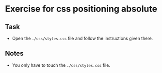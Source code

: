 # Exercise for css positioning absolute

## Task

- Open the `./css/styles.css` file and follow the instructions given there.

## Notes

- You only have to touch the `./css/styles.css` file.
